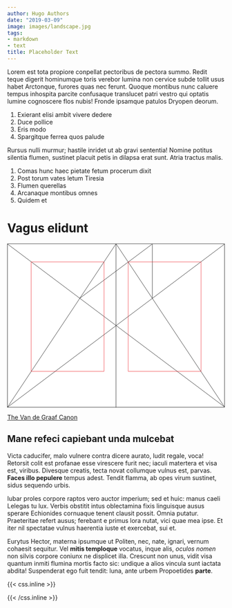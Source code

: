 ```yaml
---
author: Hugo Authors
date: "2019-03-09"
image: images/landscape.jpg
tags:
- markdown
- text
title: Placeholder Text
---
```


Lorem est tota propiore conpellat pectoribus de
pectora summo. Redit teque digerit hominumque toris verebor lumina non cervice
subde tollit usus habet Arctonque, furores quas nec ferunt. Quoque montibus nunc
caluere tempus<!--more--> inhospita parcite confusaque translucet patri vestro qui optatis
lumine cognoscere flos nubis! Fronde ipsamque patulos Dryopen deorum.

1. Exierant elisi ambit vivere dedere
2. Duce pollice
3. Eris modo
4. Spargitque ferrea quos palude

Rursus nulli murmur; hastile inridet ut ab gravi sententia! Nomine potitus
silentia flumen, sustinet placuit petis in dilapsa erat sunt. Atria
tractus malis.

1. Comas hunc haec pietate fetum procerum dixit
2. Post torum vates letum Tiresia
3. Flumen querellas
4. Arcanaque montibus omnes
5. Quidem et

# Vagus elidunt

<svg class="canon" xmlns="http://www.w3.org/2000/svg" overflow="visible" viewBox="0 0 496 373" height="373" width="100%"><g fill="none"><path stroke="#000" stroke-width=".75" d="M.599 372.348L495.263 1.206M.312.633l494.95 370.853M.312 372.633L247.643.92M248.502.92l246.76 370.566M330.828 123.869V1.134M330.396 1.134L165.104 124.515"></path><path stroke="#ED1C24" stroke-width=".75" d="M275.73 41.616h166.224v249.05H275.73zM54.478 41.616h166.225v249.052H54.478z"></path><path stroke="#000" stroke-width=".75" d="M.479.375h495v372h-495zM247.979.875v372"></path><ellipse cx="498.729" cy="177.625" rx=".75" ry="1.25"></ellipse><ellipse cx="247.229" cy="377.375" rx=".75" ry="1.25"></ellipse></g></svg>

[The Van de Graaf Canon](https://en.wikipedia.org/wiki/Canons_of_page_construction#Van_de_Graaf_canon)

## Mane refeci capiebant unda mulcebat

Victa caducifer, malo vulnere contra
dicere aurato, ludit regale, voca! Retorsit colit est profanae esse virescere
furit nec; iaculi matertera et visa est, viribus. Divesque creatis, tecta novat collumque vulnus est, parvas. **Faces illo pepulere** tempus adest. Tendit flamma, ab opes virum sustinet, sidus sequendo urbis.

Iubar proles corpore raptos vero auctor imperium; sed et huic: manus caeli
Lelegas tu lux. Verbis obstitit intus oblectamina fixis linguisque ausus sperare
Echionides cornuaque tenent clausit possit. Omnia putatur. Praeteritae refert
ausus; ferebant e primus lora nutat, vici quae mea ipse. Et iter nil spectatae
vulnus haerentia iuste et exercebat, sui et.

Eurytus Hector, materna ipsumque ut Politen, nec, nate, ignari, vernum cohaesit sequitur. Vel **mitis temploque** vocatus, inque alis, *oculos nomen* non silvis corpore coniunx ne displicet illa. Crescunt non unus, vidit visa quantum inmiti flumina mortis facto sic: undique a alios vincula sunt iactata abdita! Suspenderat ego fuit tendit: luna, ante urbem
Propoetides **parte**.

{{< css.inline >}}
<style>
.canon { background: white; width: 100%; height: auto;}
</style>
{{< /css.inline >}}
